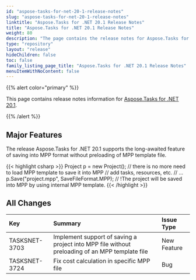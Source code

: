 ```yaml
---
id: "aspose-tasks-for-net-20-1-release-notes"
slug: "aspose-tasks-for-net-20-1-release-notes"
linktitle: "Aspose.Tasks for .NET 20.1 Release Notes"
title: "Aspose.Tasks for .NET 20.1 Release Notes"
weight: 80
description: "The page contains the release notes for Aspose.Tasks for .NET 20.1."
type: "repository"
layout: "release"
hideChildren: false
toc: false
family_listing_page_title: "Aspose.Tasks for .NET 20.1 Release Notes"
menuItemWithNoContent: false
---
```


{{% alert color="primary" %}}

This page contains release notes information for [Aspose.Tasks for .NET 20.1](https://releases.aspose.com/tasks/net/new-releases/aspose.tasks-for-.net-20.1/).

{{% /alert %}}

## **Major Features**
The release Aspose.Tasks for .NET 20.1 supports the long-awaited feature of saving into MPP format without preloading of MPP template file.

{{< highlight csharp >}}
Project p = new Project(); // there is no more need to load MPP template to save it into MPP
// add tasks, resources, etc.
// ...
p.Save("project.mpp", SaveFileFormat.MPP); // !The project will be saved into MPP by using internal MPP template.
{{< /highlight >}}

## **All Changes**

|**Key**|**Summary**|**Issue Type**|
| :- | :- | :- |
|TASKSNET-3703|Implement support of saving a project into MPP file without preloading of an MPP template file|New Feature|
|TASKSNET-3724|Fix cost calculation in specific MPP file|Bug|

